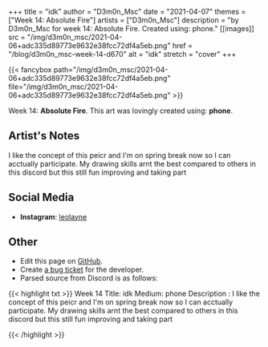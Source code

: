 +++
title =       "idk"
author =      "D3m0n_Msc"
date =        "2021-04-07"
themes =      ["Week 14: Absolute Fire"]
artists =     ["D3m0n_Msc"]
description = "by D3m0n_Msc for week 14: Absolute Fire. Created using: phone."
[[images]]
              src = "/img/d3m0n_msc/2021-04-06+adc335d89773e9632e38fcc72df4a5eb.png"
              href = "/blog/d3m0n_msc-week-14-d670"
              alt = "idk"
              stretch = "cover"
+++


{{< fancybox path="/img/d3m0n_msc/2021-04-06+adc335d89773e9632e38fcc72df4a5eb.png" file="/img/d3m0n_msc/2021-04-06+adc335d89773e9632e38fcc72df4a5eb.png" >}}


Week 14: **Absolute Fire**. This art was lovingly created using: **phone**.

## Artist's Notes

I like the concept of this peicr and I'm on spring break now so I can acctually participate.
My drawing skills arnt the best compared to others in this discord but this still fun improving and taking part

## Social Media

- **Instagram**: <a href='https://instagram.com/leolayne' target='_blank'>leolayne</a>


## Other

- Edit this page on [GitHub](https://github.com/teaminkling/web-refresh/edit/main/blog/content/blog/d3m0n_msc-week-14-d670.md).
- Create [a bug ticket](https://github.com/teaminkling/web-refresh/issues/new?assignees=&labels=bug&template=problem-report.md&title=) for the developer.
- Parsed source from Discord is as follows:

{{< highlight txt >}}
Week 14
Title: idk
Medium: phone
Description : I like the concept of this peicr and I'm on spring break now so I can acctually participate.
My drawing skills arnt the best compared to others in this discord but this still fun improving and taking part


{{< /highlight >}}